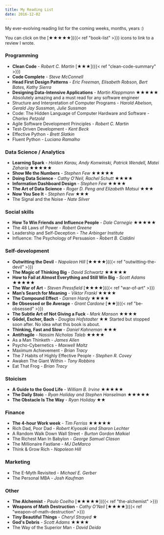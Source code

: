 ```yaml
---
title: My Reading List
date: 2016-12-02
---
```


My ever-evolving reading list for the coming weeks, months, years :) 

You can click on the [★★★★★]({{< ref "book-list" >}}) icons to link to a review I wrote.

### Programming

* **Clean Code** - *Robert C. Martin* [★★★]({{< ref "clean-code-summary" >}})
* **Code Complete** - *Steve McConnell* 
* **Head First Design Patterns** - *Eric Freeman, Elisabeth Robson, Bert Bates, Kathy Sierra*
* **Designing Data-Intensive Applications** - *Martin Kleppmann* ★★★★★ Absolutely amazing and a must read for any software engineer
* Structure and Interpretation of Computer Programs - *Harold Abelson, Gerald Jay Sussman, Julie Sussman*
* Code: The Hidden Language of Computer Hardware and Software - *Charles Petzold*
* Agile Software Development Principles - *Robert C. Martin*
* Test-Driven Development - *Kent Beck*
* Effective Python - *Brett Slatkin*
* Fluent Python - *Luciano Ramalho*

### Data Science / Analytics

* **Learning Spark** - *Holden Karau, Andy Konwinski, Patrick Wendell, Matei Zaharia* ★★★★★
* **Show Me the Numbers** - *Stephen Few* ★★★★★
* **Doing Data Science** - *Cathy O'Neil, Rachel Schutt* ★★★★
* **Information Dashboard Design** - *Stephen Few* ★★★★
* **The Art of Data Science** - *Roger D. Peng and Elizabeth Matsui* ★★★
* **Now You See It** - *Stephen Few* ★★★
* The Signal and the Noise - *Nate Silver*

### Social skills

* **How To Win Friends and Influence People** - *Dale Carnegie* ★★★★★
* The 48 Laws of Power - *Robert Greene*
* Leadership and Self-Deception - *The Arbinger Institute*
* Influence: The Psychology of Persuasion - *Robert B. Cialdini*

### Self-development

* **Outwitting the Devil** - *Napoleon Hill* [★★★★]({{< ref "outwitting-the-devil" >}})
* **The Magic of Thinking Big** - *David Schwartz* ★★★★★
* **How to Fail at Almost Everything and Still Win Big** - *Scott Adams* ★★★★★
* **The War of Art** - *Steven Pressfield* [★★★★]({{< ref "war-of-art" >}})
* **Man’s Search for Meaning** - *Viktor Frankl* ★★★★
* **The Compound Effect** - *Darren Hardy* ★★★★
* **Be Obsessed or Be Average** - *Grant Cardone* [★★]({{< ref "be-obsessed" >}})
* **The Subtle Art of Not Giving a Fuck** - *Mark Manson* ★★★★
* **Gödel, Escher, Bach** - *Douglas Hofstadter* ★★ Started but stopped soon after. No idea what this book is about.
* **Thinking, Fast and Slow** - *Daniel Kahneman* ★★★
* **Antifragile** - *Nassim Nicholas Taleb* ★★★★
* As a Man Thinketh - *James Allen*
* Psycho-Cybernetics - *Maxwell Maltz*
* Maximum Achievement - *Brian Tracy* 
* The 7 Habits of Highly Effective People - *Stephen R. Covey*
* Awaken The Giant Within - *Tony Robbins*
* Eat That Frog - *Brian Tracy*

### Stoicism

* **A Guide to the Good Life** - *William B. Irvine* ★★★★★
* **The Daily Stoic** - *Ryan Holiday and Stephen Hanselman* ★★★★★
* **The Obstacle Is The Way** - *Ryan Holiday* ★★

### Finance

* **The 4-hour Work week** - *Tim Ferriss* ★★★★★
* Rich Dad, Poor Dad - *Robert Kiyosaki and Sharon Lechter*
* A Random Walk Down Wall Street - *Burton Gordon Malkiel*
* The Richest Man In Babylon - *George Samuel Clason*
* The Millionaire Fastlane - *MJ DeMarco*
* Think & Grow Rich - *Napoleon Hill*

### Marketing

* The E-Myth Revisited - *Michael E. Gerber*
* The Personal MBA - *Josh Kaufman*

### Other

* **The Alchemist** - *Paulo Coelho* [★★★★★]({{< ref "the-alchemist" >}})
* **Weapons of Math Destruction** - *Cathy O’Neil* [★★★★]({{< ref "weapon-of-math-destruction" >}})
* **Tiny Beautiful Things** - *Cheryl Strayed* ★
* **God's Debris** - *Scott Adams* ★★★★
* The Way of the Superior Man - *David Deida*
